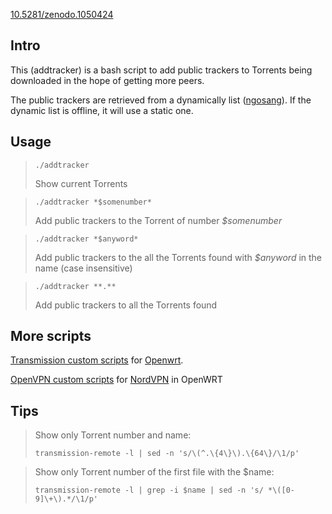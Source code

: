 
[10.5281/zenodo.1050424](https://doi.org/10.5281/zenodo.1050424)

## Intro
This (addtracker) is a bash script to add public trackers to Torrents being downloaded in the hope of getting more peers.

The public trackers are retrieved from a dynamically list ([ngosang](https://github.com/ngosang/trackerslist)). If the dynamic list is offline, it will use a static one.

## Usage

> ```./addtracker```
>
> Show current Torrents

> ```./addtracker *$somenumber*```
>
> Add public trackers to the Torrent of number *$somenumber*


> ```./addtracker *$anyword*```
>
> Add public trackers to the all the Torrents found with *$anyword* in the name (case insensitive)

>```./addtracker **.**```
>
> Add public trackers to all the Torrents found


## More scripts

[Transmission custom scripts](../../tree/transmission) for [Openwrt](http://www.openwrt.org).

[OpenVPN custom scripts](../../tree/nordvpn/) for [NordVPN](https://ref.nordvpn.com/?id=69780735) in OpenWRT


## Tips

> Show only Torrent number and name:
>
> ```transmission-remote -l | sed -n 's/\(^.\{4\}\).\{64\}/\1/p'```

> Show only Torrent number of the first file with the $name:
>
> ```transmission-remote -l | grep -i $name | sed -n 's/ *\([0-9]\+\).*/\1/p'```
